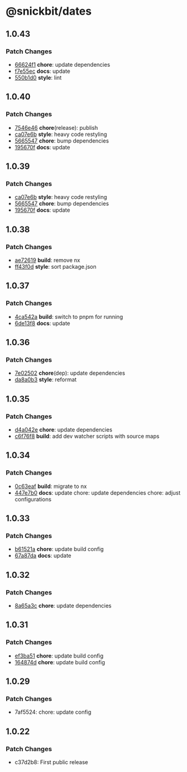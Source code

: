 # @snickbit/dates

## 1.0.43

### Patch Changes

- [66624f1](https://github.com/snickbit/snickbit.js/commit/66624f1) **chore**:  update dependencies
- [f7e55ec](https://github.com/snickbit/snickbit.js/commit/f7e55ec) **docs**:  update
- [550b1d0](https://github.com/snickbit/snickbit.js/commit/550b1d0) **style**:  lint

## 1.0.40

### Patch Changes

- [7546e46](https://github.com/snickbit/snickbit.js/commit/7546e46) **chore**(release):  publish
- [ca07e6b](https://github.com/snickbit/snickbit.js/commit/ca07e6b) **style**:  heavy code restyling
- [5665547](https://github.com/snickbit/snickbit.js/commit/5665547) **chore**:  bump dependencies
- [195670f](https://github.com/snickbit/snickbit.js/commit/195670f) **docs**:  update

## 1.0.39

### Patch Changes

- [ca07e6b](https://github.com/snickbit/snickbit.js/commit/ca07e6b) **style**:  heavy code restyling
- [5665547](https://github.com/snickbit/snickbit.js/commit/5665547) **chore**:  bump dependencies
- [195670f](https://github.com/snickbit/snickbit.js/commit/195670f) **docs**:  update

## 1.0.38

### Patch Changes

- [ae72619](https://github.com/snickbit/snickbit.js/commit/ae72619) **build**:  remove nx
- [ff43f0d](https://github.com/snickbit/snickbit.js/commit/ff43f0d) **style**:  sort package.json

## 1.0.37

### Patch Changes

- [4ca542a](https://github.com/snickbit/snickbit.js/commit/4ca542a) **build**:  switch to pnpm for running
- [6de13f8](https://github.com/snickbit/snickbit.js/commit/6de13f8) **docs**:  update

## 1.0.36

### Patch Changes

- [7e02502](https://github.com/snickbit/snickbit.js/commit/7e02502) **chore**(dep):  update dependencies
- [da8a0b3](https://github.com/snickbit/snickbit.js/commit/da8a0b3) **style**:  reformat

## 1.0.35

### Patch Changes

- [d4a042e](https://github.com/snickbit/snickbit.js/commit/d4a042e) **chore**:  update dependencies
- [c6f76f8](https://github.com/snickbit/snickbit.js/commit/c6f76f8) **build**:  add dev watcher scripts with source maps

## 1.0.34

### Patch Changes

- [0c63eaf](https://github.com/snickbit/snickbit.js/commit/0c63eaf) **build**:  migrate to nx
- [447e7b0](https://github.com/snickbit/snickbit.js/commit/447e7b0) **docs**:  update chore: update dependencies chore: adjust configurations

## 1.0.33

### Patch Changes

- [b61521a](https://github.com/snickbit/snickbit.js/commit/b61521a) **chore**:  update build config
- [67a87da](https://github.com/snickbit/snickbit.js/commit/67a87da) **docs**:  update

## 1.0.32

### Patch Changes

- [8a65a3c](https://github.com/snickbit/snickbit.js/commit/8a65a3c) **chore**:  update dependencies

## 1.0.31

### Patch Changes

- [ef3ba51](https://github.com/snickbit/snickbit.js/commit/ef3ba51) **chore**:  update build config
- [164874d](https://github.com/snickbit/snickbit.js/commit/164874d) **chore**:  update build config

## 1.0.29

### Patch Changes

- 7af5524: chore: update config

## 1.0.22

### Patch Changes

- c37d2b8: First public release
